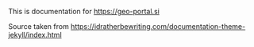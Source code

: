 This is documentation for https://geo-portal.si

Source taken from https://idratherbewriting.com/documentation-theme-jekyll/index.html
